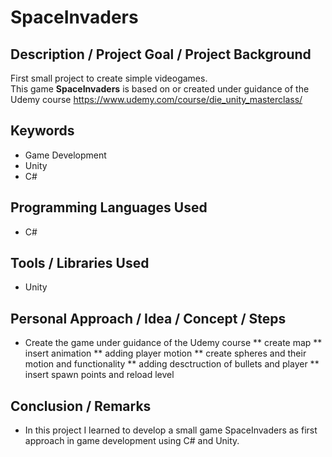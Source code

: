 # SpaceInvaders

## Description / Project Goal / Project Background

First small project to create simple videogames. \
This game **SpaceInvaders** is based on or created under guidance of the Udemy course https://www.udemy.com/course/die_unity_masterclass/

## Keywords
* Game Development
* Unity
* C#

## Programming Languages Used
* C#

## Tools / Libraries Used
* Unity

## Personal  Approach / Idea / Concept / Steps
* Create the game under guidance of the Udemy course
** create map
** insert animation
** adding player motion
** create spheres and their motion and functionality
** adding desctruction of bullets and player
** insert spawn points and reload level

## Conclusion / Remarks
* In this project I learned to develop a small game SpaceInvaders as first approach in game development using C# and Unity. 
